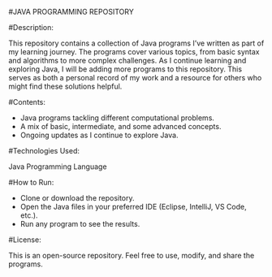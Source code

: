 #JAVA PROGRAMMING REPOSITORY

#Description:

This repository contains a collection of Java programs I’ve written as part of my learning journey. The programs cover various topics, from basic syntax and algorithms to more complex challenges. As I continue learning and exploring Java, I will be adding more programs to this repository. This serves as both a personal record of my work and a resource for others who might find these solutions helpful.

#Contents:

- Java programs tackling different computational problems.
- A mix of basic, intermediate, and some advanced concepts.
- Ongoing updates as I continue to explore Java.

#Technologies Used:

Java Programming Language

#How to Run:

- Clone or download the repository.
- Open the Java files in your preferred IDE (Eclipse, IntelliJ, VS Code, etc.).
- Run any program to see the results.

#License:

This is an open-source repository. Feel free to use, modify, and share the programs.